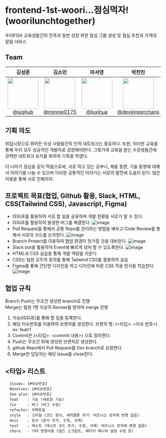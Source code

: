 # frontend-1st-woori...점심먹자!(woorilunchtogether)
우리FISA 교육생들간의 친목과 동반 성장 위한 점심 그룹 생성 및 점심 추천과 가격대 알림 서비스

## Team
|                                                             **김성준**                                                              |                                                                  **김소민**                                                                  |                                                                       **마서영**                                                                       |                                                                  **박찬진**                                                                  | 
|:--------------------------------------------------------------------------------------------------------------------------------:|:-----------------------------------------------------------------------------------------------------------------------------------------:|:---------------------------------------------------------------------------------------------------------------------------------------------------:|:-----------------------------------------------------------------------------------------------------------------------------------------:|
| [<img src="https://avatars.githubusercontent.com/u/102035871?v=4" height=100 width=100> <br/> @sjghub](https://github.com/sjghub) | [<img src="https://avatars.githubusercontent.com/u/87076416?v=4" height=100 width=100> <br/> @minnie0175](https://github.com/minnie0175) | [<img src="	https://avatars.githubusercontent.com/u/108069902?v=4" height=100 width=100> <br/> @luxihua](https://github.com/luxihua) | [<img src="https://avatars.githubusercontent.com/u/68864422?v=4" height=100 width=100> <br/> @developerchans](https://github.com/developerchans) 

## 기획 의도
취업시장으로 뛰어든 이상 사람들간의 인적 네트워크는 중요하다. 또한, 이러한 교육을 통해 우리 모두 성공적인 개발자로 성장해야한다. 그렇기에 교육을 받는 수강생들간에 강력한 네트워크 유지를 위하여 기획을 하였다.

더 나아가 점심을 같이 먹음으로써, 서로 하고 있는 공부나, 채용 동향, 기술 동향에 대해서 이야기를 나눌 수 있으며 이러한 공통적인 이야기는 서로의 발전에 도움이 된다. 많은 이용을 통해 서로 친해지자.

## 프로젝트 목표(협업, Github 활용, Slack, HTML, CSS(Tailwind CSS), Javascript, Figma)
- ISSUE를 활용하여 서로 할 일을 공유하며 개발 현황을 서로가 알 수 있다.
- ISSUE를 활용하여 발생한 버그를 해결한다.
![image](https://github.com/user-attachments/assets/800b0a4d-0657-4ae8-94a5-b77aa6b322b1)
- Pull Request를 통해서 공통 Repo를 관리하는 방법을 배우고 Code Review를 통해서 서로의 코드를 논의한다.
![image](https://github.com/user-attachments/assets/79c2553c-ff71-411f-8511-c083b6cb268e)
- Branch Protect를 이용하여 협업 환경이 망가질 것을 대비한다.
![image](https://github.com/user-attachments/assets/20df8b7f-be07-4f84-a07f-1643bf1f98ad)
- Slack bot을 활용하여 Event에 빠르게 대처 할 수 있도록한다.
![image](https://github.com/user-attachments/assets/17563a09-1b26-4363-8c8f-56b47a3ec4f0)
- HTML과 CSS 실습을 통해 개발 역량을 키운다.
- CSS는 팀원 모두의 동의를 통해 Tailwind CSS를 활용하여 실습
- Figma를 통해 간단한 디자인을 하고 디자인에 따른 CSS 적용 방식을 학습한다.
![image](https://github.com/user-attachments/assets/1c4755bb-5da5-45f7-8162-90ed7af3d384)


## 협업 규칙
Branch Push는 무조건 생성한 branch로 진행
<br>
Merge는 팀원 1명 이상의 Review를 받아야 merge 진행
1. 이슈(ISSUE)를 통해 할 일을 등록한다.
2. 해당 이슈번호를 이용하여 브랜치를 생성한다.
브랜치 명: {<타입>: <이슈 번호>}
ex: feat/1
3. Commit은 {<타입>: <commit 내용>} 으로 정의한다.
4. Push는 무조건 위에 생성한 브랜치로 생성한다.
5. github Repo에서 Pull Request를 Dev branch로 요청한다.
6. Merge한 담당자는 해당 Issue를 close한다.

## <타입> 리스트
```
  Issues: {#이슈번호} 
  Resolves: {#이슈번호}
  See also: {#이슈번호}
  feat    : 기능 (새로운 기능)
  fix     : 버그 (버그 수정)
  refactor: 리팩토링
  style   : 스타일 (코드 형식, 세미콜론 추가: 비즈니스 로직에 변경 없음)
  docs    : 문서 (문서 추가, 수정, 삭제)
  test    : 테스트 (테스트 코드 추가, 수정, 삭제: 비즈니스 로직에 변경 없음)
  chore   : 기타 변경사항 (빌드 스크립트, 패키지 매니저 설정 수정 등)
```

